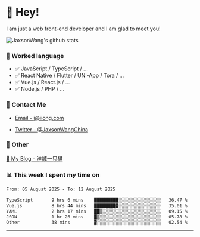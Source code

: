 # 👋 Hey!

I am just a web front-end developer and I am glad to meet you!

![JaxsonWang's github stats](https://github-readme-stats.vercel.app/api?username=JaxsonWang&&show_icons=true&&title_color=1abc9c&&icon_color=1abc9c)


### 📝 Worked language

- ✅ JavaScript / TypeScript / ...
- ✅ React Native / Flutter / UNI-App / Tora / ...
- ✅ Vue.js / React.js / ...
- ✅ Node.js / PHP / ...

### 📮 Contact Me

- [Email - i@iiong.com](mailto:i@iiong.com)

- [Twitter - @JaxsonWangChina](https://twitter.com/JaxsonWangChina)

### 🤪 Other

[📌 My Blog - 淮城一只猫](https://iiong.com)

### 📊 This week I spent my time on

<!--START_SECTION:waka-->

```txt
From: 05 August 2025 - To: 12 August 2025

TypeScript       9 hrs 6 mins    █████████░░░░░░░░░░░░░░░░   36.47 %
Vue.js           8 hrs 44 mins   ████████▓░░░░░░░░░░░░░░░░   35.01 %
YAML             2 hrs 17 mins   ██▒░░░░░░░░░░░░░░░░░░░░░░   09.15 %
JSON             1 hr 26 mins    █▒░░░░░░░░░░░░░░░░░░░░░░░   05.78 %
Other            38 mins         ▓░░░░░░░░░░░░░░░░░░░░░░░░   02.54 %
```

<!--END_SECTION:waka-->

---

